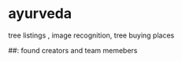 # ayurveda

tree listings , image recognition, tree buying places

##: found creators and team memebers
